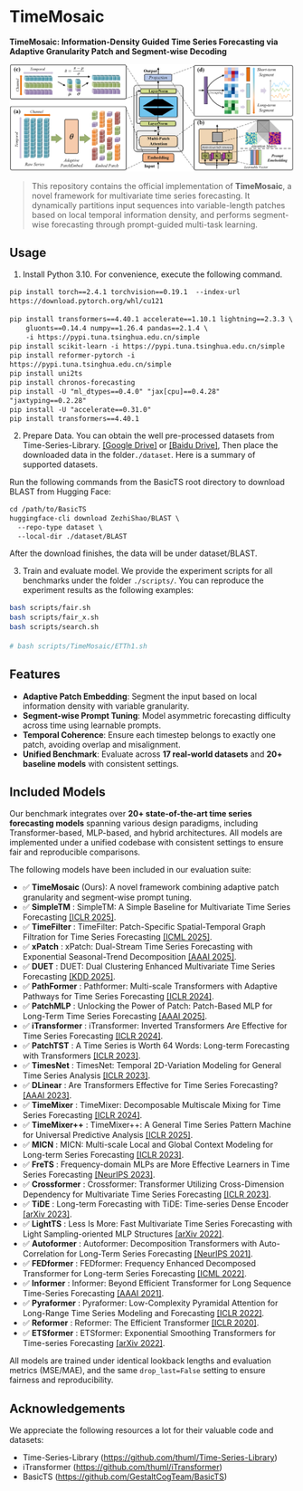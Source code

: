 # TimeMosaic

**TimeMosaic: Information-Density Guided Time Series Forecasting via Adaptive Granularity Patch and Segment-wise Decoding**

![Framework](./figure/framework.png)

> This repository contains the official implementation of **TimeMosaic**, a novel framework for multivariate time series forecasting. It dynamically partitions input sequences into variable-length patches based on local temporal information density, and performs segment-wise forecasting through prompt-guided multi-task learning.


## Usage

1. Install Python 3.10. For convenience, execute the following command.

```
pip install torch==2.4.1 torchvision==0.19.1  --index-url https://download.pytorch.org/whl/cu121

pip install transformers==4.40.1 accelerate==1.10.1 lightning==2.3.3 \
    gluonts==0.14.4 numpy==1.26.4 pandas==2.1.4 \
    -i https://pypi.tuna.tsinghua.edu.cn/simple
pip install scikit-learn -i https://pypi.tuna.tsinghua.edu.cn/simple
pip install reformer-pytorch -i https://pypi.tuna.tsinghua.edu.cn/simple
pip install uni2ts
pip install chronos-forecasting
pip install -U "ml_dtypes==0.4.0" "jax[cpu]==0.4.28" "jaxtyping==0.2.28"
pip install -U "accelerate==0.31.0"
pip install transformers==4.40.1
```

2. Prepare Data. You can obtain the well pre-processed datasets from Time-Series-Library. [[Google Drive]](https://drive.google.com/drive/folders/13Cg1KYOlzM5C7K8gK8NfC-F3EYxkM3D2?usp=sharing) or [[Baidu Drive]](https://pan.baidu.com/s/1r3KhGd0Q9PJIUZdfEYoymg?pwd=i9iy), Then place the downloaded data in the folder`./dataset`. Here is a summary of supported datasets.

Run the following commands from the BasicTS root directory to download BLAST from Hugging Face:

```
cd /path/to/BasicTS
huggingface-cli download ZezhiShao/BLAST \
  --repo-type dataset \
  --local-dir ./dataset/BLAST
```
After the download finishes, the data will be under dataset/BLAST.

3. Train and evaluate model. We provide the experiment scripts for all benchmarks under the folder `./scripts/`. You can reproduce the experiment results as the following examples:
```bash
bash scripts/fair.sh
bash scripts/fair_x.sh
bash scripts/search.sh

# bash scripts/TimeMosaic/ETTh1.sh
```


## Features

- **Adaptive Patch Embedding**: Segment the input based on local information density with variable granularity.
- **Segment-wise Prompt Tuning**: Model asymmetric forecasting difficulty across time using learnable prompts.
- **Temporal Coherence**: Ensure each timestep belongs to exactly one patch, avoiding overlap and misalignment.
- **Unified Benchmark**: Evaluate across **17 real-world datasets** and **20+ baseline models** with consistent settings.

## Included Models

Our benchmark integrates over **20+ state-of-the-art time series forecasting models** spanning various design paradigms, including Transformer-based, MLP-based, and hybrid architectures. All models are implemented under a unified codebase with consistent settings to ensure fair and reproducible comparisons.

The following models have been included in our evaluation suite:

- ✅ **TimeMosaic** (Ours): A novel framework combining adaptive patch granularity and segment-wise prompt tuning.
- ✅ **SimpleTM** : SimpleTM: A Simple Baseline for Multivariate Time Series Forecasting [[ICLR 2025]](https://openreview.net/pdf?id=oANkBaVci5).
- ✅ **TimeFilter** : TimeFilter: Patch-Specific Spatial-Temporal Graph Filtration
for Time Series Forecasting [[ICML 2025]](https://arxiv.org/pdf/2501.13041v2).
- ✅ **xPatch** : xPatch: Dual-Stream Time Series Forecasting with Exponential Seasonal-Trend Decomposition [[AAAI 2025]](https://arxiv.org/pdf/2412.17323).
- ✅ **DUET** : DUET: Dual Clustering Enhanced Multivariate Time
Series Forecasting [[KDD 2025]](https://arxiv.org/pdf/2412.10859).
- ✅ **PathFormer** : Pathformer: Multi-scale Transformers with Adaptive Pathways for Time Series Forecasting [[ICLR 2024]](https://arxiv.org/pdf/2402.05956).
- ✅ **PatchMLP** : Unlocking the Power of Patch: Patch-Based MLP for Long-Term Time Series
Forecasting [[AAAI 2025]](https://arxiv.org/pdf/2405.13575).
- ✅ **iTransformer** : iTransformer: Inverted Transformers Are Effective for Time Series Forecasting [[ICLR 2024]](https://arxiv.org/pdf/2310.06625).
- ✅ **PatchTST** : A Time Series is Worth 64 Words: Long-term Forecasting with Transformers [[ICLR 2023]](https://arxiv.org/pdf/2211.14730).
- ✅ **TimesNet** : TimesNet: Temporal 2D-Variation Modeling for General Time Series Analysis [[ICLR 2023]](https://arxiv.org/pdf/2210.02186).
- ✅ **DLinear** : Are Transformers Effective for Time Series Forecasting? [[AAAI 2023]](https://arxiv.org/pdf/2205.13504).
- ✅ **TimeMixer** : TimeMixer: Decomposable Multiscale Mixing for Time Series Forecasting [[ICLR 2024]](https://openreview.net/pdf?id=7oLshfEIC2).
- ✅ **TimeMixer++** : TimeMixer++: A General Time Series Pattern Machine for Universal Predictive Analysis [[ICLR 2025]](https://arxiv.org/pdf/2410.16032).
- ✅ **MICN** : MICN: Multi-scale Local and Global Context Modeling for Long-term Series Forecasting [[ICLR 2023]](https://openreview.net/pdf?id=zt53IDUR1U).
- ✅ **FreTS** : Frequency-domain MLPs are More Effective Learners in Time Series Forecasting [[NeurIPS 2023]](https://arxiv.org/pdf/2311.06184).
- ✅ **Crossformer** : Crossformer: Transformer Utilizing Cross-Dimension Dependency for Multivariate Time Series Forecasting [[ICLR 2023]](https://openreview.net/pdf?id=vSVLM2j9eie).
- ✅ **TiDE** : Long-term Forecasting with TiDE: Time-series Dense Encoder [[arXiv 2023]](https://arxiv.org/pdf/2304.08424.pdf).
- ✅ **LightTS** : Less Is More: Fast Multivariate Time Series Forecasting with Light Sampling-oriented MLP Structures [[arXiv 2022]](https://arxiv.org/pdf/2207.01186).
- ✅ **Autoformer** : Autoformer: Decomposition Transformers with
Auto-Correlation for Long-Term Series Forecasting [[NeurIPS 2021]](https://arxiv.org/pdf/2106.13008).
- ✅ **FEDformer** : FEDformer: Frequency Enhanced Decomposed Transformer for Long-term Series Forecasting [[ICML 2022]](https://arxiv.org/pdf/2201.12740).
- ✅ **Informer** : Informer: Beyond Efficient Transformer for Long Sequence Time-Series Forecasting [[AAAI 2021]](https://ojs.aaai.org/index.php/AAAI/article/view/17325/17132).
- ✅ **Pyraformer** : Pyraformer: Low-Complexity Pyramidal Attention for Long-Range Time Series Modeling and Forecasting [[ICLR 2022]](https://openreview.net/pdf?id=0EXmFzUn5I).
- ✅ **Reformer** : Reformer: The Efficient Transformer [[ICLR 2020]](https://arxiv.org/pdf/2001.04451).
- ✅ **ETSformer** : ETSformer: Exponential Smoothing Transformers for Time-series Forecasting [[arXiv 2022]](https://arxiv.org/pdf/2202.01381).


All models are trained under identical lookback lengths and evaluation metrics (MSE/MAE), and the same `drop_last=False` setting to ensure fairness and reproducibility.


## Acknowledgements

We appreciate the following resources a lot for their valuable code and datasets:

- Time-Series-Library (https://github.com/thuml/Time-Series-Library)
- iTransformer (https://github.com/thuml/iTransformer)
- BasicTS (https://github.com/GestaltCogTeam/BasicTS)
